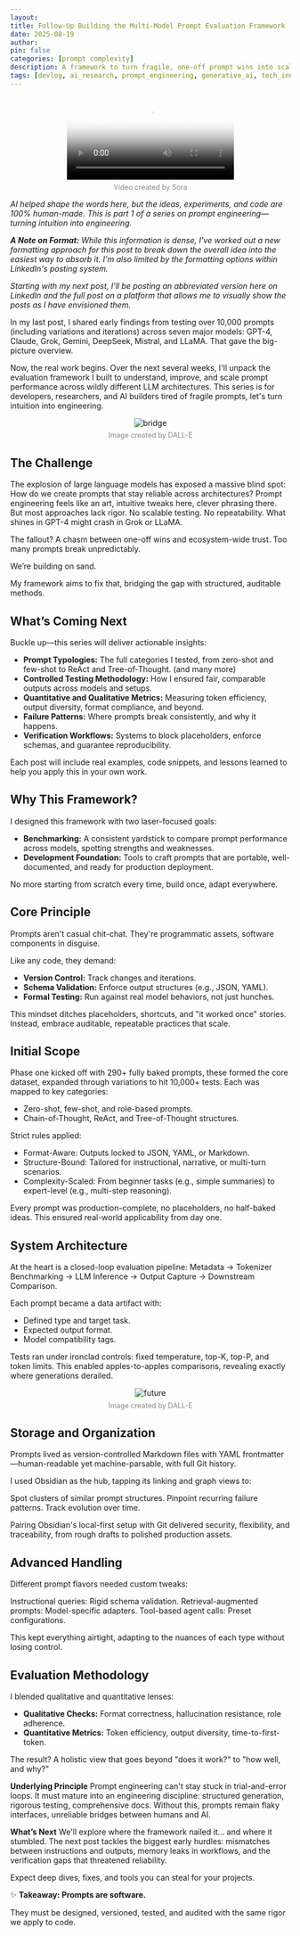 ```yaml
---
layout:
title: Follow-Up Building the Multi-Model Prompt Evaluation Framework
date: 2025-08-19
author:
pin: false
categories: [prompt complexity]
description: A framework to turn fragile, one-off prompt wins into scalable, auditable systems.
tags: [devlog, ai_research, prompt_engineering, generative_ai, tech_innovation, productivity, ai_workflow, llm_systems]
---
```

<div style="text-align:center;">
  <video
    controls
    preload="metadata"
    style="max-width:100%;height:auto;"
    poster="{{ '/assets/img/Post-1-Building-the-Multi-Model.png' | relative_url }}"
  >
    <source src="{{ '/assets/video/Post-1-Building-the-Multi-Model.mp4' | relative_url }}" type="video/mp4">
    Your browser does not support the video tag.
    <a href="{{ '/assets/video/Post-1-Building-the-Multi-Model.mp4' | relative_url }}">Download the video</a>.
  </video>

  <p style="color:#888; font-size:0.9em; margin-top:0.5em;">
    Video created by Sora
  </p>
</div>

*AI helped shape the words here, but the ideas, experiments, and code are 100% human-made. This is part 1 of a series on prompt engineering—turning intuition into engineering.*

***A Note on Format:** While this information is dense, I've worked out a new formatting approach for this post to break down the overall idea into the easiest way to absorb it. I'm also limited by the formatting options within LinkedIn's posting system.*

*Starting with my next post, I'll be posting an abbreviated version here on LinkedIn and the full post on a platform that allows me to visually show the posts as I have envisioned them.*

In my last post, I shared early findings from testing over 10,000 prompts (including variations and iterations) across seven major models: GPT-4, Claude, Grok, Gemini, DeepSeek, Mistral, and LLaMA. That gave the big-picture overview.

Now, the real work begins. Over the next several weeks, I'll unpack the evaluation framework I built to understand, improve, and scale prompt performance across wildly different LLM architectures. This series is for developers, researchers, and AI builders tired of fragile prompts, let's turn intuition into engineering.

<div style="text-align:center;">
  <img src="/assets/img/bridge.png" alt="bridge" style="max-width:100%; height:auto;" />
  <p style="color:#888; font-size:0.9em; margin-top:0.5em;">
    Image created by DALL-E
  </p>
</div>

## The Challenge
The explosion of large language models has exposed a massive blind spot: How do we create prompts that stay reliable across architectures? Prompt engineering feels like an art, intuitive tweaks here, clever phrasing there. But most approaches lack rigor. No scalable testing. No repeatability. What shines in GPT-4 might crash in Grok or LLaMA.

The fallout? A chasm between one-off wins and ecosystem-wide trust. Too many prompts break unpredictably. 

We’re building on sand. 

My framework aims to fix that, bridging the gap with structured, auditable methods.

## What’s Coming Next
Buckle up—this series will deliver actionable insights:

- **Prompt Typologies:** The full categories I tested, from zero-shot and few-shot to ReAct and Tree-of-Thought. (and many more)
- **Controlled Testing Methodology:** How I ensured fair, comparable outputs across models and setups.
- **Quantitative and Qualitative Metrics:** Measuring token efficiency, output diversity, format compliance, and beyond.
- **Failure Patterns:** Where prompts break consistently, and why it happens.
- **Verification Workflows:** Systems to block placeholders, enforce schemas, and guarantee reproducibility.

Each post will include real examples, code snippets, and lessons learned to help you apply this in your own work.

## Why This Framework?
I designed this framework with two laser-focused goals:

- **Benchmarking:** A consistent yardstick to compare prompt performance across models, spotting strengths and weaknesses.
- **Development Foundation:** Tools to craft prompts that are portable, well-documented, and ready for production deployment.

No more starting from scratch every time, build once, adapt everywhere.

## Core Principle
Prompts aren't casual chit-chat. They're programmatic assets, software components in disguise.

Like any code, they demand:

- **Version Control:** Track changes and iterations.
- **Schema Validation:** Enforce output structures (e.g., JSON, YAML).
- **Formal Testing:** Run against real model behaviors, not just hunches.

This mindset ditches placeholders, shortcuts, and "it worked once" stories. Instead, embrace auditable, repeatable practices that scale.

## Initial Scope
Phase one kicked off with 290+ fully baked prompts, these formed the core dataset, expanded through variations to hit 10,000+ tests. Each was mapped to key categories:

- Zero-shot, few-shot, and role-based prompts.
- Chain-of-Thought, ReAct, and Tree-of-Thought structures.

Strict rules applied:

- Format-Aware: Outputs locked to JSON, YAML, or Markdown.
- Structure-Bound: Tailored for instructional, narrative, or multi-turn scenarios.
- Complexity-Scaled: From beginner tasks (e.g., simple summaries) to expert-level (e.g., multi-step reasoning).

Every prompt was production-complete, no placeholders, no half-baked ideas. This ensured real-world applicability from day one.

## System Architecture
At the heart is a closed-loop evaluation pipeline: Metadata → Tokenizer Benchmarking → LLM Inference → Output Capture → Downstream Comparison.

Each prompt became a data artifact with:

- Defined type and target task.
- Expected output format.
- Model compatibility tags.

Tests ran under ironclad controls: fixed temperature, top-K, top-P, and token limits. This enabled apples-to-apples comparisons, revealing exactly where generations derailed.

<div style="text-align:center;">
  <img src="/assets/img/future.png" alt="future" style="max-width:100%; height:auto;" />
  <p style="color:#888; font-size:0.9em; margin-top:0.5em;">
    Image created by DALL-E
  </p>
</div>

## Storage and Organization
Prompts lived as version-controlled Markdown files with YAML frontmatter—human-readable yet machine-parsable, with full Git history.

I used Obsidian as the hub, tapping its linking and graph views to:

Spot clusters of similar prompt structures.
Pinpoint recurring failure patterns.
Track evolution over time.

Pairing Obsidian's local-first setup with Git delivered security, flexibility, and traceability, from rough drafts to polished production assets.

## Advanced Handling
Different prompt flavors needed custom tweaks:

Instructional queries: Rigid schema validation.
Retrieval-augmented prompts: Model-specific adapters.
Tool-based agent calls: Preset configurations.

This kept everything airtight, adapting to the nuances of each type without losing control.

## Evaluation Methodology
I blended qualitative and quantitative lenses:

- **Qualitative Checks:** Format correctness, hallucination resistance, role adherence.
- **Quantitative Metrics:** Token efficiency, output diversity, time-to-first-token.

The result? A holistic view that goes beyond "does it work?" to "how well, and why?"

**Underlying Principle**
Prompt engineering can't stay stuck in trial-and-error loops. It must mature into an engineering discipline: structured generation, rigorous testing, comprehensive docs. Without this, prompts remain flaky interfaces, unreliable bridges between humans and AI.

**What’s Next**
We'll explore where the framework nailed it... and where it stumbled. The next post tackles the biggest early hurdles: mismatches between instructions and outputs, memory leaks in workflows, and the verification gaps that threatened reliability.

Expect deep dives, fixes, and tools you can steal for your projects.

✨ **Takeaway: Prompts are software.**

They must be designed, versioned, tested, and audited with the same rigor we apply to code.
